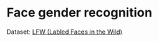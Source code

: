 # Face gender recognition
Dataset: [LFW (Labled Faces in the Wild)](http://vis-www.cs.umass.edu/lfw/)